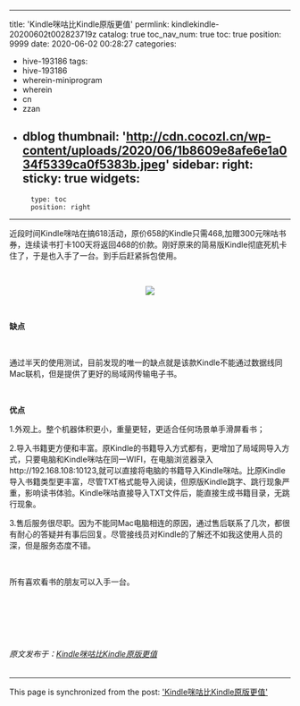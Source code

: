 
---
title: 'Kindle咪咕比Kindle原版更值'
permlink: kindlekindle-20200602t002823719z
catalog: true
toc_nav_num: true
toc: true
position: 9999
date: 2020-06-02 00:28:27
categories:
- hive-193186
tags:
- hive-193186
- wherein-miniprogram
- wherein
- cn
- zzan
- dblog
thumbnail: 'http://cdn.cocozl.cn/wp-content/uploads/2020/06/1b8609e8afe6e1a034f5339ca0f5383b.jpeg'
sidebar:
    right:
        sticky: true
widgets:
    -
        type: toc
        position: right
---


<p data-mpa-powered-by="yiban.io">近段时间Kindle咪咕在搞618活动，原价658的Kindle只需468,加赠300元咪咕书券，连续读书打卡100天将返回468的价款。刚好原来的简易版Kindle彻底死机卡住了，于是也入手了一台。到手后赶紧拆包使用。</p><p><br /></p><p style="text-align: center"><img data-ratio="1.6064814814814814" src="http://cdn.cocozl.cn/wp-content/uploads/2020/06/1b8609e8afe6e1a034f5339ca0f5383b.jpeg" data-type="jpeg" data-w="1080" /></p><p style="text-align: left"><br /></p><p style="text-align: left"><strong>缺点</strong><br /></p><p style="text-align: left"><br /></p><p style="text-align: left">通过半天的使用测试，目前发现的唯一的缺点就是该款Kindle不能通过数据线同Mac联机，但是提供了更好的局域网传输电子书。<br /></p><p style="text-align: left"><br /></p><p style="text-align: left"><strong>优点</strong><br /></p><p style="text-align: left">1.外观上。整个机器体积更小，重量更轻，更适合任何场景单手滑屏看书；<strong><br /></strong></p><p style="text-align: left">2.导入书籍更方便和丰富。原Kindle的书籍导入方式都有，更增加了局域网导入方式，只要电脑和Kindle咪咕在同一WIFI，在电脑浏览器录入http://192.168.108:10123,就可以直接将电脑的书籍导入Kindle咪咕。比原Kindle导入书籍类型更丰富，尽管TXT格式能导入阅读，但原版Kindle跳字、跳行现象严重，影响读书体验。Kindle咪咕直接导入TXT文件后，能直接生成书籍目录，无跳行现象。<br /></p><p style="text-align: left">3.售后服务很尽职。因为不能同Mac电脑相连的原因，通过售后联系了几次，都很有耐心的答疑并有事后回复。尽管接线员对Kindle的了解还不如我这使用人员的深，但是服务态度不错。<br /></p><p style="text-align: left"><br /></p><p style="text-align: left">所有喜欢看书的朋友可以入手一台。<br /></p><p style="font-size: 13px;line-height: normal;text-align: start"><br /></p><p style="font-size: 13px;line-height: normal;text-align: start"><br /></p><p style="text-align: left"><br /></p>                 <h6>原文发布于：<a target="_blank" href="https://mp.weixin.qq.com/s/bfwBb_VFt6qV1yzK4YbDEg" rel="noopener noreferrer">Kindle咪咕比Kindle原版更值</a></h6>

- - -

This page is synchronized from the post: ['Kindle咪咕比Kindle原版更值'](https://steemit.com/@m18207319997/kindlekindle-20200602t002823719z)
